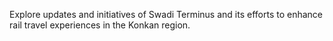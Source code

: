 Explore updates and initiatives of Swadi Terminus and its efforts to enhance rail travel experiences in the Konkan region.
